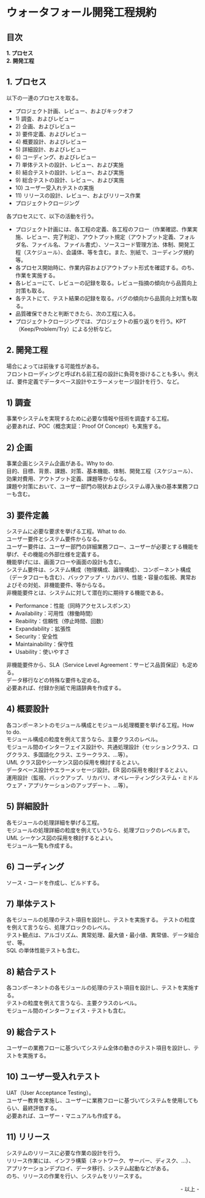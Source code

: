 # ウォータフォール開発工程規約

## 目次

**1\. プロセス**<br>
**2\. 開発工程**<br>

## 1. プロセス

以下の一連のプロセスを取る。

* プロジェクト計画、レビュー、およびキックオフ
* 1\) 調査、およびレビュー
* 2\) 企画、およびレビュー
* 3\) 要件定義、およびレビュー
* 4\) 概要設計、およびレビュー
* 5\) 詳細設計、およびレビュー
* 6\) コーディング、およびレビュー
* 7\) 単体テストの設計、レビュー、および実施
* 8\) 結合テストの設計、レビュー、および実施
* 9\) 総合テストの設計、レビュー、および実施
* 10\) ユーザー受入れテストの実施
* 11\) リリースの設計、レビュー、およびリリース作業
* プロジェクトクロージング

各プロセスにて、以下の活動を行う。<br>

* プロジェクト計画には、各工程の定義、各工程のフロー（作業確認、作業実施、レビュー、完了判定）、アウトプット規定（アウトプット定義、フォルダ名、ファイル名、ファイル書式）、ソースコード管理方法、体制、開発工程（スケジュール）、会議体、等を含む。また、別紙で、コーディング規約等。
* 各プロセス開始時に、作業内容およびアウトプット形式を確認する。のち、作業を実施する。
* 各レビューにて、レビューの記録を取る。レビュー指摘の傾向から品質向上対策も取る。
* 各テストにて、テスト結果の記録を取る。バグの傾向から品質向上対策も取る。
* 品質確保できたと判断できたら、次の工程に入る。
* プロジェクトクロージングでは、プロジェクトの振り返りを行う。KPT（Keep/Problem/Try）による分析など。

## 2. 開発工程

場合によっては前後する可能性がある。<br>
フロントローディングと呼ばれる前工程の設計に負荷を掛けることも多い。例えば、要件定義でデータベース設計やエラーメッセージ設計を行う、など。<br>

## 1) 調査

事業やシステムを実現するために必要な情報や技術を調査する工程。<br>
必要あれば、POC（概念実証：Proof Of Concept）も実施する。<br>

## 2) 企画

事業企画とシステム企画がある。Why to do.<br>
目的、目標、背景、課題、対策、基本機能、体制、開発工程（スケジュール）、効果対費用、アウトプット定義、課題等からなる。<br>
課題や対策において、ユーザー部門の現状およびシステム導入後の基本業務フローも含む。

## 3) 要件定義

システムに必要な要求を挙げる工程。What to do.<br>
ユーザー要件とシステム要件からなる。<br>
ユーザー要件は、ユーザー部門の詳細業務フロー、ユーザーが必要とする機能を挙げ、その機能の外部仕様を定義する。<br>
機能挙げには、画面フローや画面の設計も含む。<br>
システム要件は、システム構成（物理構成、論理構成）、コンポーネント構成（データフローも含む）、バックアップ・リカバリ、性能・容量の監視、異常およびその対処、非機能要件、等からなる。<br>
非機能要件とは、システムに対して潜在的に期待する機能である。<br>

* Performance：性能（同時アクセスレスポンス）
* Availability：可用性（稼働時間）
* Reability：信頼性（停止時間、回数）
* Expandability：拡張性
* Security：安全性
* Maintainability：保守性
* Usability：使いやすさ

非機能要件から、SLA（Service Level Agreement：サービス品質保証）も定める。<br>
データ移行などの特殊な要件も定める。<br>
必要あれば、付録か別紙で用語辞典を作成する。<br>

## 4) 概要設計

各コンポーネントのモジュール構成とモジュール処理概要を挙げる工程。How to do.<br>
モジュール構成の粒度を例えて言うなら、主要クラスのレベル。<br>
モジュール間のインターフェイス設計や、共通処理設計（セッションクラス、ログクラス、多国語化クラス、エラークラス、...等）。<br>
UML クラス図やシーケンス図の採用を検討するとよい。<br>
データベース設計やエラーメッセージ設計。ER 図の採用を検討するとよい。<br>
運用設計（監視、バックアップ、リカバリ、オペレーティングシステム・ミドルウェア・アプリケーションのアップデート、...等）。<br>

## 5) 詳細設計

各モジュールの処理詳細を挙げる工程。<br>
モジュールの処理詳細の粒度を例えていうなら、処理ブロックのレベルまで。<br>
UML シーケンス図の採用を検討するとよい。<br>
モジュール一覧も作成する。<br>

## 6) コーディング

ソース・コードを作成し、ビルドする。<br>

## 7) 単体テスト

各モジュールの処理のテスト項目を設計し、テストを実施する。
テストの粒度を例えて言うなら、処理ブロックのレベル。<br>
テスト観点は、アルゴリズム、異常処理、最大値・最小値、異常値、データ組合せ、等。<br>
SQL の単体性能テストも含む。<br>

## 8) 結合テスト

各コンポーネントの各モジュールの処理のテスト項目を設計し、テストを実施する。<br>
テストの粒度を例えて言うなら、主要クラスのレベル。<br>
モジュール間のインターフェイス・テストも含む。<br>

## 9) 総合テスト

ユーザーの業務フローに基づいてシステム全体の動きのテスト項目を設計し、テストを実施する。<br>

## 10) ユーザー受入れテスト

UAT（User Acceptance Testing）。<br>
ユーザー教育を実施し、ユーザーに業務フローに基づいてシステムを使用してもらい、最終評価する。<br>
必要あれば、ユーザー・マニュアルも作成する。<br>

## 11) リリース

システムのリリースに必要な作業の設計を行う。<br>
リリース作業には、インフラ構築（ネットワーク、サーバー、ディスク、...）、アプリケーションデプロイ、データ移行、システム起動などがある。<br>
のち、リリースの作業を行い、システムをリリースする。<br>

<div style="text-align: right;">- 以上 -</div>
